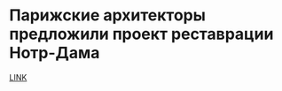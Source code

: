 # Парижские архитекторы предложили проект реставрации Нотр-Дама 



[LINK](https://varlamov.ru/3431550.html)